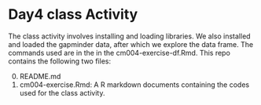 # Day4 class Activity

The class activity involves installing and loading libraries. We also installed and loaded the gapminder data, after which we explore the data frame. The commands used are in the in the cm004-exercise-df.Rmd. This repo contains the following two files:

0. README.md
1. cm004-exercise.Rmd: A R markdown documents  containing the codes used for the class activity.
